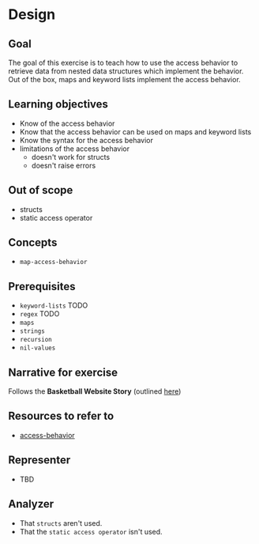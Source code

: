 # Design

## Goal

The goal of this exercise is to teach how to use the access behavior to retrieve data from nested data structures which implement the behavior. Out of the box, maps and keyword lists implement the access behavior.

## Learning objectives

- Know of the access behavior
- Know that the access behavior can be used on maps and keyword lists
- Know the syntax for the access behavior
- limitations of the access behavior
  - doesn't work for structs
  - doesn't raise errors

## Out of scope

- structs
- static access operator

## Concepts

- `map-access-behavior`

## Prerequisites

- `keyword-lists` TODO
- `regex` TODO
- `maps`
- `strings`
- `recursion`
- `nil-values`

## Narrative for exercise

Follows the **Basketball Website Story** (outlined [here](https://github.com/exercism/v3/blob/master/reference/stories/deep-dig.basketball-team-website.md))

## Resources to refer to

- [access-behavior](https://hexdocs.pm/elixir/Access.html)

## Representer

- TBD

## Analyzer

- That `structs` aren't used.
- That the `static access operator` isn't used.

